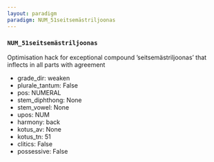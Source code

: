 ```yaml
---
layout: paradigm
paradigm: NUM_51seitsemästriljoonas
---
```

### ` NUM_51seitsemästriljoonas `

Optimisation hack for exceptional compound ’seitsemästriljoonas’ that inflects in all parts with agreement
* grade_dir: weaken
* plurale_tantum: False
* pos: NUMERAL
* stem_diphthong: None
* stem_vowel: None
* upos: NUM
* harmony: back
* kotus_av: None
* kotus_tn: 51
* clitics: False
* possessive: False
